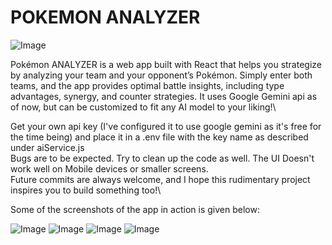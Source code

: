 # POKEMON ANALYZER

![Image](https://github.com/user-attachments/assets/0f93d073-7cc7-4339-89a6-1202d7de5c4b)


Pokémon ANALYZER is a web app built with React that helps you strategize by analyzing your team and your opponent’s Pokémon. Simply enter both teams, and the app provides optimal battle insights, including type advantages, synergy, and counter strategies. It uses Google Gemini api as of now, but can be customized to fit any AI model to your liking!\

Get your own api key (I've configured it to use google gemini as it's free for the time being) and place it in a .env file with the key name as described under aiService.js\
Bugs are to be expected. Try to clean up the code as well. The UI Doesn't work well on Mobile devices or smaller screens.\
Future commits are always welcome, and I hope this rudimentary project inspires you to build something too!\

Some of the screenshots of the app in action is given below:

![Image](https://github.com/user-attachments/assets/edd7d64a-bdee-4a72-93ab-aed726bc4567)
![Image](https://github.com/user-attachments/assets/8150a19d-0386-485a-a69a-c5941117142c)
![Image](https://github.com/user-attachments/assets/3c4385cf-2fe4-4b42-97d6-2db40afe754a)
![Image](https://github.com/user-attachments/assets/b4aac7d4-fd2b-4cec-b788-c1baaaf5e022)
